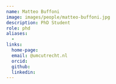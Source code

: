 ```yaml
---
name: Matteo Buffoni
image: images/people/matteo-buffoni.jpg
description: PhD Student
role: phd
aliases:
  - 
links:
  home-page: 
  email: @umcutrecht.nl
  orcid: 
  github: 
  linkedin: 
---
```

